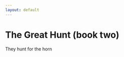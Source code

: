 ```yaml
---
layout: default
---
```

<div class="container text-center card text-white bg-secondary mb-3" style="max-width: 40rem; font-weight: normal;">
  <h1>The Great Hunt (book two)</h1>
  They hunt for the horn
</div>
